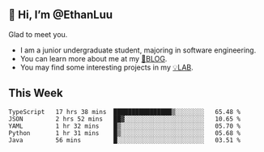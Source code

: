 ## 👋 Hi, I’m @EthanLuu

Glad to meet you.

- I am a junior undergraduate student, majoring in software engineering.
- You can learn more about me at my [📝BLOG](https://blog.ethanloo.top).
- You may find some interesting projects in my [💡LAB](https://lab.ethanloo.top).

## This Week
<!--START_SECTION:waka-->
```text
TypeScript   17 hrs 38 mins  ████████████████▒░░░░░░░░   65.48 % 
JSON         2 hrs 52 mins   ██▓░░░░░░░░░░░░░░░░░░░░░░   10.65 % 
YAML         1 hr 32 mins    █▒░░░░░░░░░░░░░░░░░░░░░░░   05.70 % 
Python       1 hr 31 mins    █▒░░░░░░░░░░░░░░░░░░░░░░░   05.68 % 
Java         56 mins         █░░░░░░░░░░░░░░░░░░░░░░░░   03.51 % 
```
<!--END_SECTION:waka-->
